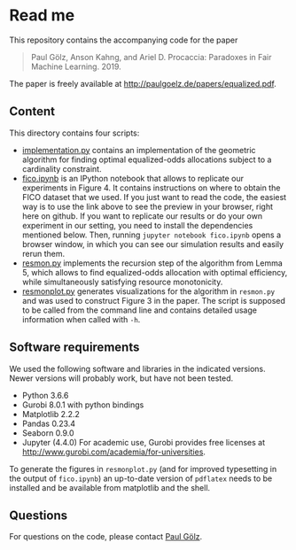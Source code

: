 Read me
=======
This repository contains the accompanying code for the paper

> Paul Gölz, Anson Kahng, and Ariel D. Procaccia: Paradoxes in Fair Machine Learning. 2019.

The paper is freely available at <http://paulgoelz.de/papers/equalized.pdf>.

Content
-------
This directory contains four scripts:
- [implementation.py](implementation.py)
  contains an implementation of the geometric algorithm for
  finding optimal equalized-odds allocations subject to a cardinality constraint.
- [fico.ipynb](fico.ipynb)
  is an IPython notebook that allows to replicate our experiments in
  Figure 4. It contains instructions on where to obtain the FICO dataset that we
  used. If you just want to read the code, the easiest way is to use the link above
  to see the preview in your browser, right here on github. If you want to replicate
  our results or do your own experiment in our setting, you need to install the
  dependencies mentioned below. Then, running `jupyter notebook fico.ipynb` opens a
  browser window, in which you can see our simulation results and easily rerun them.
- [resmon.py](resmon.py) implements the recursion step of the algorithm from
  Lemma 5, which allows to find equalized-odds allocation with optimal efficiency,
  while simultaneously satisfying resource monotonicity.
- [resmonplot.py](resmonplot.py) generates visualizations for the algorithm in
  `resmon.py` and was used to construct Figure 3 in the paper. The script is
  supposed to be called from the command line and contains detailed usage
  information when called with `-h`.

Software requirements
---------------------
We used the following software and libraries in the indicated versions. Newer
versions will probably work, but have not been tested.
- Python 3.6.6
- Gurobi 8.0.1 with python bindings
- Matplotlib 2.2.2
- Pandas 0.23.4
- Seaborn 0.9.0
- Jupyter (4.4.0)
For academic use, Gurobi provides free licenses at
<http://www.gurobi.com/academia/for-universities>.

To generate the figures in `resmonplot.py` (and for improved typesetting in the
output of `fico.ipynb`) an up-to-date version of `pdflatex` needs to be installed
and be available from matplotlib and the shell.

Questions
---------
For questions on the code, please contact [Paul Gölz](https://paulgoelz.de).
